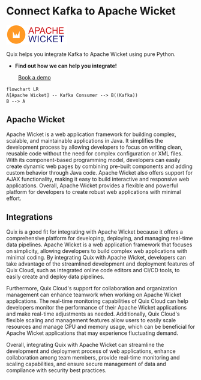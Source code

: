 # Connect Kafka to Apache Wicket

![](./images/logo_1.jpg)

Quix helps you integrate Kafka to Apache Wicket using pure Python.

<div class="grid cards blog-grid-card" markdown>

- __Find out how we can help you integrate!__

    <a class="md-button md-button--primary" href="https://share.hsforms.com/1iW0TmZzKQMChk0lxd_tGiw4yjw2?__hstc=175542013.2303933fbd746c0ac86d9ccbe9bc9100.1728383268831.1729603416735.1729620918855.31&__hssc=175542013.1.1729620918855&__hsfp=2132701734" target="_blank" style="margin:.5rem;">Book a demo</a>

</div>

```mermaid
flowchart LR
A[Apache Wicket] -- Kafka Consumer --> B((Kafka))
B --> A
```

## Apache Wicket

Apache Wicket is a web application framework for building complex, scalable, and maintainable applications in Java. It simplifies the development process by allowing developers to focus on writing clean, reusable code without the need for complex configuration or XML files. With its component-based programming model, developers can easily create dynamic web pages by combining pre-built components and adding custom behavior through Java code. Apache Wicket also offers support for AJAX functionality, making it easy to build interactive and responsive web applications. Overall, Apache Wicket provides a flexible and powerful platform for developers to create robust web applications with minimal effort.

## Integrations

Quix is a good fit for integrating with Apache Wicket because it offers a comprehensive platform for developing, deploying, and managing real-time data pipelines. Apache Wicket is a web application framework that focuses on simplicity, allowing developers to build complex web applications with minimal coding. By integrating Quix with Apache Wicket, developers can take advantage of the streamlined development and deployment features of Quix Cloud, such as integrated online code editors and CI/CD tools, to easily create and deploy data pipelines.

Furthermore, Quix Cloud's support for collaboration and organization management can enhance teamwork when working on Apache Wicket applications. The real-time monitoring capabilities of Quix Cloud can help developers monitor the performance of their Apache Wicket applications and make real-time adjustments as needed. Additionally, Quix Cloud's flexible scaling and management features allow users to easily scale resources and manage CPU and memory usage, which can be beneficial for Apache Wicket applications that may experience fluctuating demand.

Overall, integrating Quix with Apache Wicket can streamline the development and deployment process of web applications, enhance collaboration among team members, provide real-time monitoring and scaling capabilities, and ensure secure management of data and compliance with security best practices.

